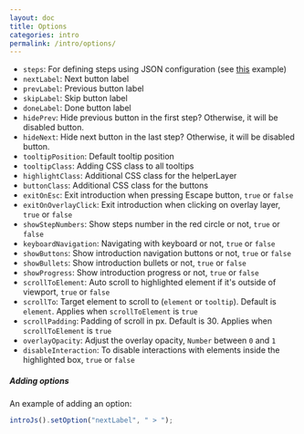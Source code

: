 ```yaml
---
layout: doc
title: Options
categories: intro
permalink: /intro/options/
---
```


 - `steps`: For defining steps using JSON configuration (see [this](https://github.com/usablica/intro.js/blob/master/example/programmatic/index.html) example)
 - `nextLabel`: Next button label
 - `prevLabel`: Previous button label
 - `skipLabel`: Skip button label
 - `doneLabel`: Done button label
 - `hidePrev`: Hide previous button in the first step? Otherwise, it will be disabled button.
 - `hideNext`: Hide next button in the last step? Otherwise, it will be disabled button.
 - `tooltipPosition`: Default tooltip position
 - `tooltipClass`: Adding CSS class to all tooltips
 - `highlightClass`: Additional CSS class for the helperLayer
 - `buttonClass`: Additional CSS class for the buttons
 - `exitOnEsc`: Exit introduction when pressing Escape button, `true` or `false`
 - `exitOnOverlayClick`: Exit introduction when clicking on overlay layer, `true` or `false`
 - `showStepNumbers`: Show steps number in the red circle or not, `true` or `false`
 - `keyboardNavigation`: Navigating with keyboard or not, `true` or `false`
 - `showButtons`: Show introduction navigation buttons or not, `true` or `false`
 - `showBullets`: Show introduction bullets or not, `true` or `false`
 - `showProgress`: Show introduction progress or not, `true` or `false`
 - `scrollToElement`: Auto scroll to highlighted element if it's outside of viewport, `true` or `false`
 - `scrollTo`: Target element to scroll to (`element` or `tooltip`). Default is `element`. Applies when `scrollToElement` is `true`
 - `scrollPadding`: Padding of scroll in px. Default is 30. Applies when `scrollToElement` is `true`
 - `overlayOpacity`: Adjust the overlay opacity, `Number` between `0` and `1`
 - `disableInteraction`: To disable interactions with elements inside the highlighted box, `true` or `false`

##### Adding options

An example of adding an option:

```javascript
introJs().setOption("nextLabel", " > ");
```
